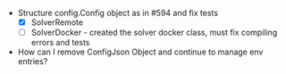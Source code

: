 * Structure config.Config object as in #594 and fix tests
  * [x] SolverRemote
  * [ ] SolverDocker - created the solver docker class, must fix compiling errors and tests
* How can I remove ConfigJson Object and continue to manage env entries?
